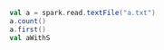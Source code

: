 

```scala
val a = spark.read.textFile("a.txt")
a.count()
a.first()
val aWithS
```


<!--stackedit_data:
eyJoaXN0b3J5IjpbMjAxOTU1MzY3OSwtOTgxMzEzNjYwXX0=
-->